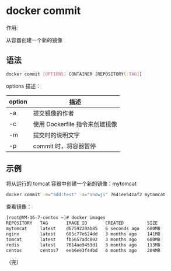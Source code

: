 # docker commit

作用:

从容器创建一个新的镜像

## 语法

```bash
docker commit [OPTIONS] CONTAINER [REPOSITORY[:TAG]]
```
options 描述：

| option | 描述                           |
| ------ | ------------------------------ |
| -a     | 提交镜像的作者                 |
| -c     | 使用 Dockerfile 指令来创建镜像 |
| -m     | 提交时的说明文字               |
| -p     | commit 时，将容器暂停          |

## 示例

将从运行的 tomcat 容器中创建一个新的镜像：mytomcat
```bash
docker commit -m="add:test" -a="snowji" 7641ee541af2 mytomcat
```
查看镜像：
```bash
[root@VM-16-7-centos ~]# docker images
REPOSITORY   TAG       IMAGE ID       CREATED         SIZE
mytomcat     latest    d6759220ab85   6 seconds ago   680MB
nginx        latest    605c77e624dd   3 months ago    141MB
tomcat       latest    fb5657adc892   3 months ago    680MB
redis        latest    7614ae9453d1   3 months ago    113MB
centos       centos7   eeb6ee3f44bd   6 months ago    204MB

```


（完）
​	